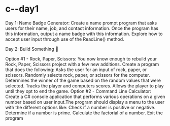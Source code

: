 # c--day1

Day 1:
Name Badge Generator: Create a name prompt program that asks users for their name, job, and contact information. Once the program has this information, output a name badge with this information.
Explore how to accept user input through use of the ReadLine() method.

Day 2:
Build Something 🔨

Option #1 - Rock, Paper, Scissors: You now know enough to rebuild your Rock, Paper, Scissors project with a few new additions. Create a program that does the following:
Asks the user for an input of rock, paper, or scissors.
Randomly selects rock, paper, or scissors for the computer.
Determines the winner of the game based on the random values that were selected.
Tracks the player and computers scores.
Allows the player to play until they opt to end the game.
Option #2 - Command Line Calculator: Create a C# console application that performs various operations on a given number based on user input.The program should display a menu to the user with the different options like:
Check if a number is positive or negative.
Determine if a number is prime.
Calculate the factorial of a number.
Exit the program
